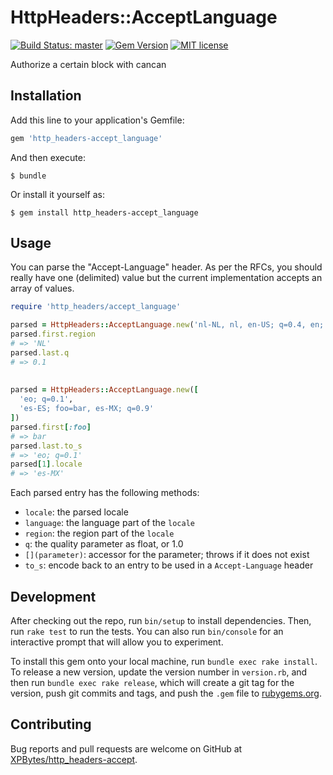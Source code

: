 # HttpHeaders::AcceptLanguage

[![Build Status: master](https://travis-ci.com/XPBytes/http_headers-accept_language.svg)](https://travis-ci.com/XPBytes/http_headers-accept)
[![Gem Version](https://badge.fury.io/rb/http_headers-accept_language.svg)](https://badge.fury.io/rb/http_headers-accept)
[![MIT license](http://img.shields.io/badge/license-MIT-brightgreen.svg)](http://opensource.org/licenses/MIT)

Authorize a certain block with cancan

## Installation

Add this line to your application's Gemfile:

```ruby
gem 'http_headers-accept_language'
```

And then execute:

    $ bundle

Or install it yourself as:

    $ gem install http_headers-accept_language

## Usage

You can parse the "Accept-Language" header. As per the RFCs, you should really have one (delimited) value but the current 
implementation accepts an array of values.

```ruby
require 'http_headers/accept_language'

parsed = HttpHeaders::AcceptLanguage.new('nl-NL, nl, en-US; q=0.4, en; q=0.1')
parsed.first.region
# => 'NL' 
parsed.last.q
# => 0.1
 
 
parsed = HttpHeaders::AcceptLanguage.new([
  'eo; q=0.1', 
  'es-ES; foo=bar, es-MX; q=0.9'
])
parsed.first[:foo]
# => bar
parsed.last.to_s
# => 'eo; q=0.1'
parsed[1].locale
# => 'es-MX' 
```

Each parsed entry has the following methods:
- `locale`: the parsed locale
- `language`: the language part of the `locale`
- `region`: the region part of the `locale`
- `q`: the quality parameter as float, or 1.0
- `[](parameter)`: accessor for the parameter; throws if it does not exist
- `to_s`: encode back to an entry to be used in a `Accept-Language` header

## Development

After checking out the repo, run `bin/setup` to install dependencies. Then, run `rake test` to run the tests. You can
also run `bin/console` for an interactive prompt that will allow you to experiment.

To install this gem onto your local machine, run `bundle exec rake install`. To release a new version, update the
version number in `version.rb`, and then run `bundle exec rake release`, which will create a git tag for the version,
push git commits and tags, and push the `.gem` file to [rubygems.org](https://rubygems.org).

## Contributing

Bug reports and pull requests are welcome on GitHub at [XPBytes/http_headers-accept](https://github.com/XPBytes/http_headers-accept).
